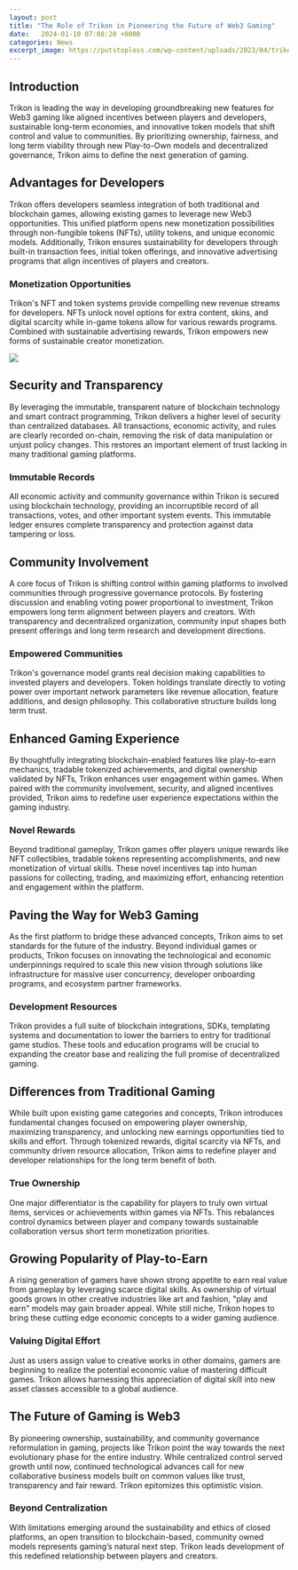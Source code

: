 ```yaml
---
layout: post
title: "The Role of Trikon in Pioneering the Future of Web3 Gaming"
date:   2024-01-10 07:08:20 +0000
categories: News
excerpt_image: https://putstoploss.com/wp-content/uploads/2023/04/trikon-1-1024x576.jpg
---
```

## Introduction
Trikon is leading the way in developing groundbreaking new features for Web3 gaming like aligned incentives between players and developers, sustainable long-term economies, and innovative token models that shift control and value to communities. By prioritizing ownership, fairness, and long term viability through new Play-to-Own models and decentralized governance, Trikon aims to define the next generation of gaming.

## Advantages for Developers
Trikon offers developers seamless integration of both traditional and blockchain games, allowing existing games to leverage new Web3 opportunities. This unified platform opens new monetization possibilities through non-fungible tokens (NFTs), utility tokens, and unique economic models. Additionally, Trikon ensures sustainability for developers through built-in transaction fees, initial token offerings, and innovative advertising programs that align incentives of players and creators.

### Monetization Opportunities 
Trikon's NFT and token systems provide compelling new revenue streams for developers. NFTs unlock novel options for extra content, skins, and digital scarcity while in-game tokens allow for various rewards programs. Combined with sustainable advertising rewards, Trikon empowers new forms of sustainable creator monetization.


![](https://putstoploss.com/wp-content/uploads/2023/04/trikon-1-1024x576.jpg)
## Security and Transparency  
By leveraging the immutable, transparent nature of blockchain technology and smart contract programming, Trikon delivers a higher level of security than centralized databases. All transactions, economic activity, and rules are clearly recorded on-chain, removing the risk of data manipulation or unjust policy changes. This restores an important element of trust lacking in many traditional gaming platforms.

### Immutable Records
All economic activity and community governance within Trikon is secured using blockchain technology, providing an incorruptible record of all transactions, votes, and other important system events. This immutable ledger ensures complete transparency and protection against data tampering or loss.

## Community Involvement
A core focus of Trikon is shifting control within gaming platforms to involved communities through progressive governance protocols. By fostering discussion and enabling voting power proportional to investment, Trikon empowers long term alignment between players and creators. With transparency and decentralized organization, community input shapes both present offerings and long term research and development directions.

### Empowered Communities  
Trikon's governance model grants real decision making capabilities to invested players and developers. Token holdings translate directly to voting power over important network parameters like revenue allocation, feature additions, and design philosophy. This collaborative structure builds long term trust.

## Enhanced Gaming Experience
By thoughtfully integrating blockchain-enabled features like play-to-earn mechanics, tradable tokenized achievements, and digital ownership validated by NFTs, Trikon enhances user engagement within games. When paired with the community involvement, security, and aligned incentives provided, Trikon aims to redefine user experience expectations within the gaming industry. 

### Novel Rewards
Beyond traditional gameplay, Trikon games offer players unique rewards like NFT collectibles, tradable tokens representing accomplishments, and new monetization of virtual skills. These novel incentives tap into human passions for collecting, trading, and maximizing effort, enhancing retention and engagement within the platform.

## Paving the Way for Web3 Gaming  
As the first platform to bridge these advanced concepts, Trikon aims to set standards for the future of the industry. Beyond individual games or products, Trikon focuses on innovating the technological and economic underpinnings required to scale this new vision through solutions like infrastructure for massive user concurrency, developer onboarding programs, and ecosystem partner frameworks.

### Development Resources
Trikon provides a full suite of blockchain integrations, SDKs, templating systems and documentation to lower the barriers to entry for traditional game studios. These tools and education programs will be crucial to expanding the creator base and realizing the full promise of decentralized gaming.  

## Differences from Traditional Gaming
While built upon existing game categories and concepts, Trikon introduces fundamental changes focused on empowering player ownership, maximizing transparency, and unlocking new earnings opportunities tied to skills and effort. Through tokenized rewards, digital scarcity via NFTs, and community driven resource allocation, Trikon aims to redefine player and developer relationships for the long term benefit of both.

### True Ownership 
One major differentiator is the capability for players to truly own virtual items, services or achievements within games via NFTs. This rebalances control dynamics between player and company towards sustainable collaboration versus short term monetization priorities.

## Growing Popularity of Play-to-Earn
A rising generation of gamers have shown strong appetite to earn real value from gameplay by leveraging scarce digital skills. As ownership of virtual goods grows in other creative industries like art and fashion, "play and earn" models may gain broader appeal. While still niche, Trikon hopes to bring these cutting edge economic concepts to a wider gaming audience.

### Valuing Digital Effort
Just as users assign value to creative works in other domains, gamers are beginning to realize the potential economic value of mastering difficult games. Trikon allows harnessing this appreciation of digital skill into new asset classes accessible to a global audience.

## The Future of Gaming is Web3
By pioneering ownership, sustainability, and community governance reformulation in gaming, projects like Trikon point the way towards the next evolutionary phase for the entire industry. While centralized control served growth until now, continued technological advances call for new collaborative business models built on common values like trust, transparency and fair reward. Trikon epitomizes this optimistic vision.

### Beyond Centralization 
With limitations emerging around the sustainability and ethics of closed platforms, an open transition to blockchain-based, community owned models represents gaming’s natural next step. Trikon leads development of this redefined relationship between players and creators.